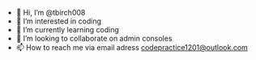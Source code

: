 - 👋 Hi, I’m @tbirch008
- 👀 I’m interested in coding
- 🌱 I’m currently learning coding
- 💞️ I’m looking to collaborate on admin consoles
- 📫 How to reach me via email adress codepractice1201@outlook.com

<!---
tbirch008/tbirch008 is a ✨ special ✨ repository because its `README.md` (this file) appears on your GitHub profile.
You can click the Preview link to take a look at your changes.
--->
